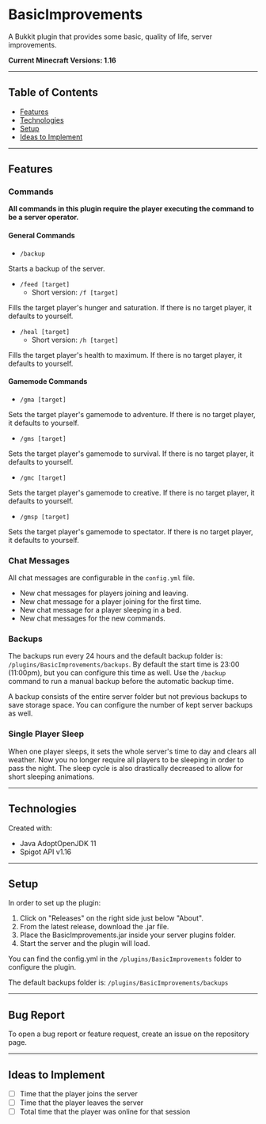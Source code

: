  # BasicImprovements
 A Bukkit plugin that provides some basic, quality of life, server improvements.
 
 **Current Minecraft Versions: 1.16**

 ----
 ## Table of Contents
 - [Features](#features)  
 - [Technologies](#technologies)  
 - [Setup](#setup)  
 - [Ideas to Implement](#ideas-to-implement)  
 
 ----
 ## Features
 
 ### Commands
 **All commands in this plugin require the player executing the command to be a  server
 operator.**
 
 #### General Commands
 - `/backup`  
 
 Starts a backup of the server.
 
 - `/feed [target]`
   - Short version: `/f [target]`  
 
 Fills the target player's hunger and saturation.
 If there is no target player, it defaults to yourself.
 
 - `/heal [target]`
   - Short version: `/h [target]`  
 
 Fills the target player's health to maximum.
 If there is no target player, it defaults to yourself.
 
 #### Gamemode Commands
 - `/gma [target]`  
 
 Sets the target player's gamemode to adventure.
 If there is no target player, it defaults to yourself.
 
 - `/gms [target]`  
 
 Sets the target player's gamemode to survival.
 If there is no target player, it defaults to yourself.
 
 - `/gmc [target]`  
 
 Sets the target player's gamemode to creative.
 If there is no target player, it defaults to yourself.
 
 - `/gmsp [target]`  
 
 Sets the target player's gamemode to spectator.
 If there is no target player, it defaults to yourself.
 
 ### Chat Messages
 All chat messages are configurable in the `config.yml` file.
 
 - New chat messages for players joining and leaving.
 - New chat message for a player joining for the first time.
 - New chat message for a player sleeping in a bed.
 - New chat messages for the new commands.
 
 ### Backups
 The backups run every 24 hours and the default backup folder is: `/plugins/BasicImprovements/backups`. By default the start time is 23:00 (11:00pm), but you can configure
 this time as well. Use the `/backup` command to run a manual backup before the automatic backup time.
 
 A backup consists of the entire server folder but not previous backups to save storage space. You can configure the number of
 kept server backups as well.
 
 ### Single Player Sleep
 When one player sleeps, it sets the whole server's time to day and clears all weather. Now you no longer require all players
 to be sleeping in order to pass the night. The sleep cycle is also drastically decreased to allow for short sleeping animations.
 
 ----
 ## Technologies
 Created with:
 - Java AdoptOpenJDK 11
 - Spigot API v1.16
 
 ----
 ## Setup
 In order to set up the plugin:
 1. Click on "Releases" on the right side just below "About".
 2. From the latest release, download the .jar file.
 3. Place the BasicImprovements.jar inside your server plugins folder.
 4. Start the server and the plugin will load.
 
 You can find the config.yml in the `/plugins/BasicImprovements` folder to configure the plugin.
 
 The default backups folder is: `/plugins/BasicImprovements/backups`
 
 ----
 ## Bug Report
 To open a bug report or feature request, create an issue on the repository page.
 
 ----
 ## Ideas to Implement
 - [ ] Time that the player joins the server
 - [ ] Time that the player leaves the server
 - [ ] Total time that the player was online for that session
